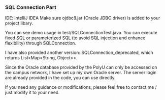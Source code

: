 ### SQL Connection Part
IDE: intelliJ IDEA
Make sure ojdbc8.jar (Oracle JDBC driver) is added to your project libary.

You can see demo usage in test/SQLConnectionTest.java. You can execute fixed SQL or parameterized SQL (to avoid SQL injection and enhance flexibility) through SQLConnection. 

I have also provided another version: SQLConnection_deprecated, which returns List<Map<String, Object>>. 

Since the Oracle database provided by the PolyU can only be accessed on the campus network, I have set up my own Oracle server. The server login are already provided in the code, you can use directly.

If you need any guidance or modifications, please feel free to contact me / just modify it to your need.
